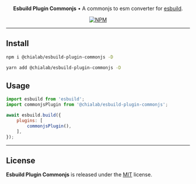 <p align="center">
    <strong>Esbuild Plugin Commonjs</strong> • A commonjs to esm converter for <a href="https://esbuild.github.io/">esbuild</a>.
</p>

<p align="center">
    <a href="https://www.npmjs.com/package/@chialab/esbuild-plugin-commonjs"><img alt="NPM" src="https://img.shields.io/npm/v/@chialab/esbuild-plugin-commonjs.svg?style=flat-square"></a>
</p>

---

## Install

```sh
npm i @chialab/esbuild-plugin-commonjs -D
```

```sh
yarn add @chialab/esbuild-plugin-commonjs -D
```

## Usage

```js
import esbuild from 'esbuild';
import commonjsPlugin from '@chialab/esbuild-plugin-commonjs';

await esbuild.build({
    plugins: [
        commonjsPlugin(),
    ],
});
```

---

## License

**Esbuild Plugin Commonjs** is released under the [MIT](https://github.com/chialab/rna/blob/main/packages/esbuild-plugin-commonjs/LICENSE) license.
